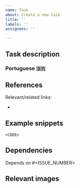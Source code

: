 ```yaml
---
name: Task
about: Create a new task
title: ''
labels: ''
assignees: ''

---
```


## Task description

<!-- Describe what the developer should do to complete the task. -->

### Portuguese 🇧🇷 

<!-- Descreva o que o dev deve fazer para completar a task, em português. -->

## References

Relevant/related links:

<!-- List any links that may help the developer complete the task. -->
- 

<!-- Do you have a snippet of code to help the developer in this task? -->
## Example snippets

```<LANGUAGE>
<CODE>
```

<!-- Does this task depend on any other? -->
## Dependencies

Depends on #<ISSUE_NUMBER>

## Relevant images
